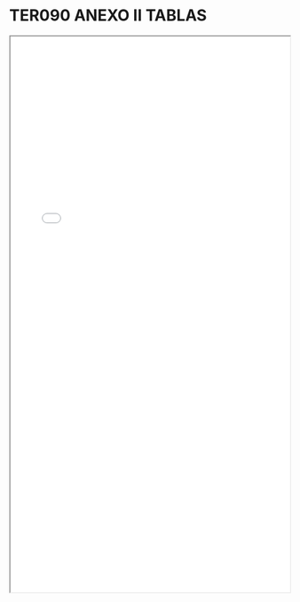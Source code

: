 
# TER090 ANEXO II TABLAS

<iframe src="../TER090 ANEXO II TABLAS.pdf" width="100%" height="1000px"></iframe>

